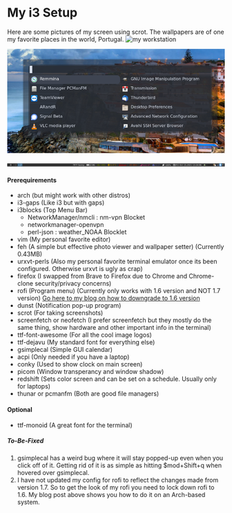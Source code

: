 # My i3 Setup

Here are some pictures of my screen using scrot. The wallpapers are of one my favorite places in the world, Portugal.
![my workstation](./Pictures/2021-10-15-125753_3840x1080_scrot.png)

![my workstation](./Pictures/rofi.png)

![my workstation](./Pictures/i3blocks.png)

#### Prerequirements
* arch (but might work with other distros)
* i3-gaps (Like i3 but with gaps)
* i3blocks (Top Menu Bar)
  * NetworkManager/nmcli : nm-vpn Blocket
  * networkmanager-openvpn
  * perl-json : weather_NOAA Blocklet
* vim (My personal favorite editor)
* feh (A simple but effective photo viewer and wallpaper setter) (Currently 0.43MB)
* urxvt-perls (Also my personal favorite terminal emulator once its been configured. Otherwise urxvt is ugly as crap)
* firefox (I swapped from Brave to Firefox due to Chrome and Chrome-clone security/privacy concerns)
* rofi (Program menu) (Currently only works with 1.6 version and NOT 1.7 version) [Go here to my blog on how to downgrade to 1.6 version](https://blog.wretchednet.com/post/rofi-broken/)
* dunst (Notification pop-up program) 
* scrot (For taking screenshots)
* screenfetch or neofetch (I prefer screenfetch but they mostly do the same thing, show hardware and other important info in the terminal)
* ttf-font-awesome (For all the cool image logos)
* ttf-dejavu (My standard font for everything else)
* gsimplecal (Simple GUI calendar)
* acpi (Only needed if you have a laptop)
* conky (Used to show clock on main screen)
* picom (Window transperancy and window shadow)
* redshift (Sets color screen and can be set on a schedule. Usually only for laptops)
* thunar or pcmanfm (Both are good file managers)

#### Optional
* ttf-monoid (A great font for the terminal)

##### To-Be-Fixed
1. gsimplecal has a weird bug where it will stay popped-up even when you click off of it. Getting rid of it is as simple as hitting $mod+Shift+q when hovered over gsimplecal.
2. I have not updated my config for rofi to reflect the changes made from version 1.7. So to get the look of my rofi you need to lock down rofi to 1.6. My blog post above shows you how to do it on an Arch-based system.
